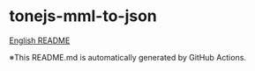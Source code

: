 # tonejs-mml-to-json

[English README](README.md)

※This README.md is automatically generated by GitHub Actions.
